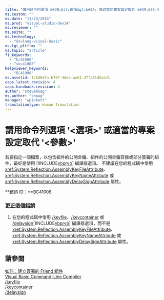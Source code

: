 ```yaml
---
title: "請用命令列選項 &#39;&lt;選項&gt;&#39; 或適當的專案設定取代 &#39;&lt;參數&gt;&#39; | Microsoft Docs"
ms.custom: ""
ms.date: "11/23/2016"
ms.prod: "visual-studio-dev14"
ms.reviewer: ""
ms.suite: ""
ms.technology: 
  - "devlang-visual-basic"
ms.tgt_pltfrm: ""
ms.topic: "article"
f1_keywords: 
  - "bc41008"
  - "vbc41008"
helpviewer_keywords: 
  - "BC41008"
ms.assetid: 1c5d6d7a-b767-4dae-aa61-d7fa81d5aad1
caps.latest.revision: 4
caps.handback.revision: 4
author: "stevehoag"
ms.author: "shoag"
manager: "wpickett"
translationtype: Human Translation
---
```

# 請用命令列選項 &#39;&lt;選項&gt;&#39; 或適當的專案設定取代 &#39;&lt;參數&gt;&#39;
若要指定一個檔案，以包含組件的公開金鑰、組件的公開金鑰容器或部分簽署的組件，最好是使用 [!INCLUDE[vbprvb](../../csharp/programming-guide/concepts/linq/includes/vbprvb_md.md)] 編譯器選項。 不建議在您的程式碼中使用 <xref:System.Reflection.AssemblyKeyFileAttribute>、<xref:System.Reflection.AssemblyKeyNameAttribute> 或 <xref:System.Reflection.AssemblyDelaySignAttribute> 屬性。  
  
 **錯誤 ID︰**BC41008  
  
### 更正這個錯誤  
  
1.  在您的程式碼中使用 [\/keyfile](../../visual-basic/reference/command-line-compiler/keyfile.md)、[\/keycontainer](../../visual-basic/reference/command-line-compiler/keycontainer.md) 或 [\/delaysign](../../visual-basic/reference/command-line-compiler/delaysign.md)[!INCLUDE[vbprvb](../../csharp/programming-guide/concepts/linq/includes/vbprvb_md.md)] 編譯器選項，而不是 <xref:System.Reflection.AssemblyKeyFileAttribute>、<xref:System.Reflection.AssemblyKeyNameAttribute> 或 <xref:System.Reflection.AssemblyDelaySignAttribute> 屬性。  
  
## 請參閱  
 [如何：建立簽署的 Friend 組件](../Topic/How%20to:%20Create%20Signed%20Friend%20Assemblies%20\(C%23%20and%20Visual%20Basic\).md)   
 [Visual Basic Command\-Line Compiler](../../visual-basic/reference/command-line-compiler/index.md)   
 [\/keyfile](../../visual-basic/reference/command-line-compiler/keyfile.md)   
 [\/keycontainer](../../visual-basic/reference/command-line-compiler/keycontainer.md)   
 [\/delaysign](../../visual-basic/reference/command-line-compiler/delaysign.md)
